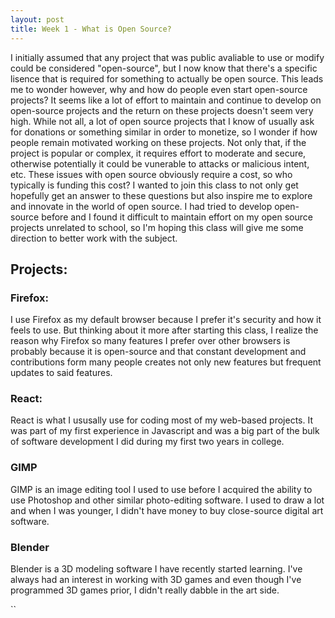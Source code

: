 ```yaml
---
layout: post
title: Week 1 - What is Open Source?
---
```


I initially assumed that any project that was public avaliable to use or modify could be considered "open-source", but I now know that there's a specific lisence that is required for something to actually be open source. This leads me to wonder however, why and how do people even start open-source projects? It seems like a lot of effort to maintain and continue to develop on open-source projects and the return on these projects doesn't seem very high. While not all, a lot of open source projects that I know of usually ask for donations or something similar in order to monetize, so I wonder if how people remain motivated working on these projects. Not only that, if the project is popular or complex, it requires effort to moderate and secure, otherwise potentially it could be vunerable to attacks or malicious intent, etc. These issues with open source obviously require a cost, so who typically is funding this cost?
I wanted to join this class to not only get hopefully get an answer to these questions but also inspire me to explore and innovate in the world of open source. I had tried to develop open-source before and I found it difficult to maintain effort on my open source projects unrelated to school, so I'm hoping this class will give me some direction to better work with the subject.

## Projects:
### Firefox:
I use Firefox as my default browser because I prefer it's security and how it feels to use. But thinking about it more after starting this class, I realize the reason why Firefox so many features I prefer over other browsers is probably because it is open-source and that constant development and contributions form many people creates not only new features but frequent updates to said features.
### React:
React is what I ususally use for coding most of my web-based projects. It was part of my first experience in Javascript and was a big part of the bulk of software development I did during my first two years in college.
### GIMP
GIMP is an image editing tool I used to use before I acquired the ability to use Photoshop and other similar photo-editing software. I used to draw a lot and when I was younger, I didn't have money to buy close-source digital art software.
### Blender
Blender is a 3D modeling software I have recently started learning. I've always had an interest in working with 3D games and even though I've programmed 3D games prior, I didn't really dabble in the art side.

``
